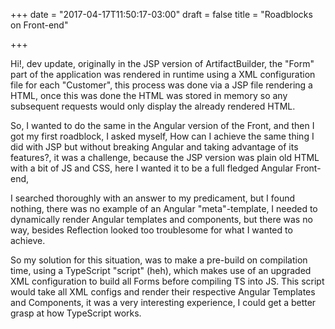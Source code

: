 +++
date = "2017-04-17T11:50:17-03:00"
draft = false
title = "Roadblocks on Front-end"

+++

Hi!, dev update, originally in the JSP version of ArtifactBuilder, the "Form" part of the application was rendered in runtime using a XML configuration file for each "Customer", this process was done via a JSP file rendering a HTML, once this was done the HTML was stored in memory so any subsequent requests would only display the already rendered HTML.

So, I wanted to do the same in the Angular version of the Front, and then I got my first roadblock, I asked myself, How can I achieve the same thing I did with JSP but without breaking Angular and taking advantage of its features?, it was a challenge, because the JSP version was plain old HTML with a bit of JS and CSS, here I wanted it to be a full fledged Angular Front-end,

I searched thoroughly with an answer to my predicament, but I found nothing, there was no example of an Angular "meta"-template, I needed to dynamically render Angular templates and components, but there was no way, besides Reflection looked too troublesome for what I wanted to achieve.

So my solution for this situation, was to make a pre-build on compilation time, using a TypeScript "script" (heh), which makes use of an upgraded XML configuration to build all Forms before compiling TS into JS. This script would take all XML configs and render their respective Angular Templates and Components, it was a very interesting experience, I could get a better grasp at how TypeScript works.